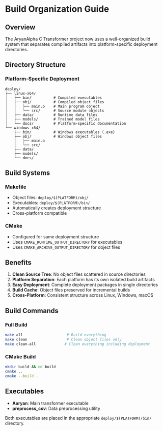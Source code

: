 # Build Organization Guide

## Overview
The AryanAlpha C Transformer project now uses a well-organized build system that separates compiled artifacts into platform-specific deployment directories.

## Directory Structure

### Platform-Specific Deployment
```
deploy/
├── linux-x64/
│   ├── bin/          # Compiled executables
│   ├── obj/          # Compiled object files
│   │   ├── main.o    # Main program object
│   │   └── src/      # Source module objects
│   ├── data/         # Runtime data files
│   ├── models/       # Trained model files
│   └── docs/         # Platform-specific documentation
└── windows-x64/
    ├── bin/          # Windows executables (.exe)
    ├── obj/          # Windows object files
    │   ├── main.o
    │   └── src/
    ├── data/
    ├── models/
    └── docs/
```

## Build Systems

### Makefile
- Object files: `deploy/$(PLATFORM)/obj/`
- Executables: `deploy/$(PLATFORM)/bin/`
- Automatically creates deployment structure
- Cross-platform compatible

### CMake
- Configured for same deployment structure
- Uses `CMAKE_RUNTIME_OUTPUT_DIRECTORY` for executables
- Uses `CMAKE_ARCHIVE_OUTPUT_DIRECTORY` for object files

## Benefits

1. **Clean Source Tree**: No object files scattered in source directories
2. **Platform Separation**: Each platform has its own isolated build artifacts
3. **Easy Deployment**: Complete deployment packages in single directories
4. **Build Cache**: Object files preserved for incremental builds
5. **Cross-Platform**: Consistent structure across Linux, Windows, macOS

## Build Commands

### Full Build
```bash
make all                    # Build everything
make clean                  # Clean object files only
make clean-all             # Clean everything including deployment
```

### CMake Build
```bash
mkdir build && cd build
cmake ..
cmake --build .
```

## Executables

- **Aaryan**: Main transformer executable
- **preprocess_csv**: Data preprocessing utility

Both executables are placed in the appropriate `deploy/$(PLATFORM)/bin/` directory.
